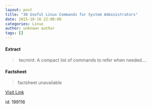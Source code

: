 ```yaml
---
layout: post
title: "30 Useful Linux Commands for System Administrators"
date: 2015-10-16 22:00:00
categories: Linux
author: unknown author
tags: []
---
```



#### Extract
>&nbsp;tecmint: A compact list of commands to refer when needed....

#### Factsheet
>factsheet unavailable

[Visit Link](http://www.linuxtoday.com/infrastructure/30-useful-linux-commands-for-system-administrators-151015221020.html)

id:  199116
